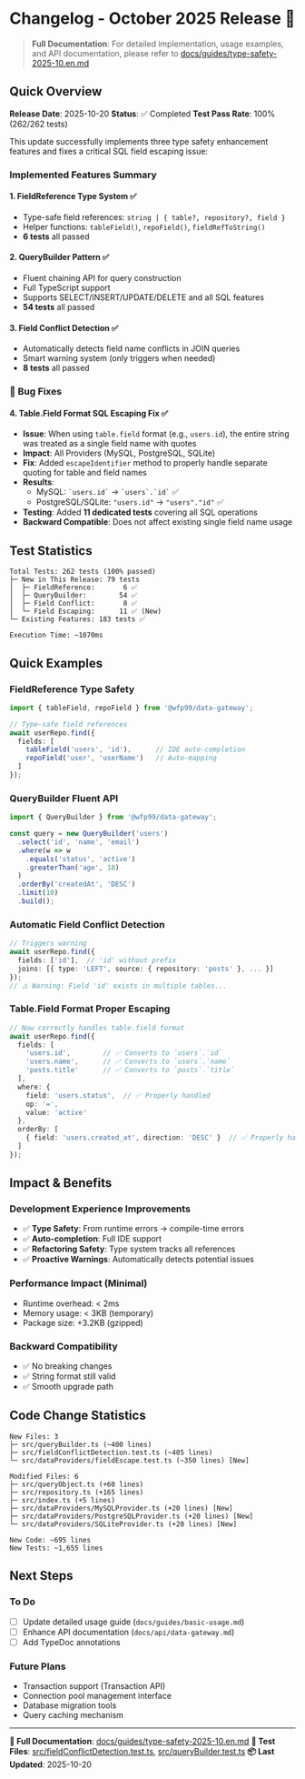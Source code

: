 # Changelog - October 2025 Release 🎉

> **Full Documentation**: For detailed implementation, usage examples, and API documentation, please refer to [docs/guides/type-safety-2025-10.en.md](./docs/guides/type-safety-2025-10.en.md)

## Quick Overview

**Release Date**: 2025-10-20
**Status**: ✅ Completed
**Test Pass Rate**: 100% (262/262 tests)

This update successfully implements three type safety enhancement features and fixes a critical SQL field escaping issue:

### Implemented Features Summary

#### 1. FieldReference Type System ✅
- Type-safe field references: `string | { table?, repository?, field }`
- Helper functions: `tableField()`, `repoField()`, `fieldRefToString()`
- **6 tests** all passed

#### 2. QueryBuilder Pattern ✅
- Fluent chaining API for query construction
- Full TypeScript support
- Supports SELECT/INSERT/UPDATE/DELETE and all SQL features
- **54 tests** all passed

#### 3. Field Conflict Detection ✅
- Automatically detects field name conflicts in JOIN queries
- Smart warning system (only triggers when needed)
- **8 tests** all passed

### 🐛 Bug Fixes

#### 4. Table.Field Format SQL Escaping Fix ✅
- **Issue**: When using `table.field` format (e.g., `users.id`), the entire string was treated as a single field name with quotes
- **Impact**: All Providers (MySQL, PostgreSQL, SQLite)
- **Fix**: Added `escapeIdentifier` method to properly handle separate quoting for table and field names
- **Results**:
  - MySQL: `` `users.id` `` → `` `users`.`id` `` ✅
  - PostgreSQL/SQLite: `"users.id"` → `"users"."id"` ✅
- **Testing**: Added **11 dedicated tests** covering all SQL operations
- **Backward Compatible**: Does not affect existing single field name usage

## Test Statistics

```
Total Tests: 262 tests (100% passed)
├─ New in This Release: 79 tests
│  ├─ FieldReference:       6 ✅
│  ├─ QueryBuilder:        54 ✅
│  ├─ Field Conflict:       8 ✅
│  └─ Field Escaping:      11 ✅ (New)
└─ Existing Features: 183 tests ✅

Execution Time: ~1070ms
```

## Quick Examples

### FieldReference Type Safety
```typescript
import { tableField, repoField } from '@wfp99/data-gateway';

// Type-safe field references
await userRepo.find({
  fields: [
    tableField('users', 'id'),      // IDE auto-completion
    repoField('user', 'userName')   // Auto-mapping
  ]
});
```

### QueryBuilder Fluent API
```typescript
import { QueryBuilder } from '@wfp99/data-gateway';

const query = new QueryBuilder('users')
  .select('id', 'name', 'email')
  .where(w => w
    .equals('status', 'active')
    .greaterThan('age', 18)
  )
  .orderBy('createdAt', 'DESC')
  .limit(10)
  .build();
```

### Automatic Field Conflict Detection
```typescript
// Triggers warning
await userRepo.find({
  fields: ['id'],  // 'id' without prefix
  joins: [{ type: 'LEFT', source: { repository: 'posts' }, ... }]
});
// ⚠️ Warning: Field 'id' exists in multiple tables...
```

### Table.Field Format Proper Escaping
```typescript
// Now correctly handles table.field format
await userRepo.find({
  fields: [
    'users.id',        // ✅ Converts to `users`.`id`
    'users.name',      // ✅ Converts to `users`.`name`
    'posts.title'      // ✅ Converts to `posts`.`title`
  ],
  where: {
    field: 'users.status',  // ✅ Properly handled
    op: '=',
    value: 'active'
  },
  orderBy: [
    { field: 'users.created_at', direction: 'DESC' }  // ✅ Properly handled
  ]
});
```

## Impact & Benefits

### Development Experience Improvements
- ✅ **Type Safety**: From runtime errors → compile-time errors
- ✅ **Auto-completion**: Full IDE support
- ✅ **Refactoring Safety**: Type system tracks all references
- ✅ **Proactive Warnings**: Automatically detects potential issues

### Performance Impact (Minimal)
- Runtime overhead: < 2ms
- Memory usage: < 3KB (temporary)
- Package size: +3.2KB (gzipped)

### Backward Compatibility
- ✅ No breaking changes
- ✅ String format still valid
- ✅ Smooth upgrade path

## Code Change Statistics

```
New Files: 3
├─ src/queryBuilder.ts (~400 lines)
├─ src/fieldConflictDetection.test.ts (~405 lines)
└─ src/dataProviders/fieldEscape.test.ts (~350 lines) [New]

Modified Files: 6
├─ src/queryObject.ts (+60 lines)
├─ src/repository.ts (+165 lines)
├─ src/index.ts (+5 lines)
├─ src/dataProviders/MySQLProvider.ts (+20 lines) [New]
├─ src/dataProviders/PostgreSQLProvider.ts (+20 lines) [New]
└─ src/dataProviders/SQLiteProvider.ts (+20 lines) [New]

New Code: ~695 lines
New Tests: ~1,655 lines
```

## Next Steps

### To Do
- [ ] Update detailed usage guide (`docs/guides/basic-usage.md`)
- [ ] Enhance API documentation (`docs/api/data-gateway.md`)
- [ ] Add TypeDoc annotations

### Future Plans
- Transaction support (Transaction API)
- Connection pool management interface
- Database migration tools
- Query caching mechanism

---

**📖 Full Documentation**: [docs/guides/type-safety-2025-10.en.md](./docs/guides/type-safety-2025-10.en.md)
**🧪 Test Files**: [src/fieldConflictDetection.test.ts](./src/fieldConflictDetection.test.ts), [src/queryBuilder.test.ts](./src/queryBuilder.test.ts)
**📦 Last Updated**: 2025-10-20
